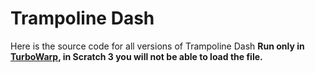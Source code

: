 # Trampoline Dash
Here is the source code for all versions of Trampoline Dash
**Run only in <a href="https://turbowarp.org/">TurboWarp</a>, in Scratch 3 you will not be able to load the file.**
